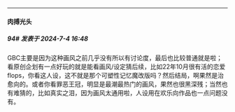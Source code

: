 ﻿
*****

####  肉搏光头  
##### 94#       发表于 2024-7-4 16:48

GBC主要是因为这种画风之前几乎没有所以有讨论度，最后也比较普通就是啦；看原创企划有一点好玩的就是能看画风/设定猜后续，比如22年10月很有活的恋爱flops，你看这人设，这不就是那个可塑性记忆魔改版吗？然后结局，啊果然是治愈向的。或者你看罪恶王冠，明显是最潮最热门的画风，果然也很黑深残；当然也有难猜的，比如真实之泪，因为画风太通用啦，人设用在欢乐向作品也一点问题没有。

